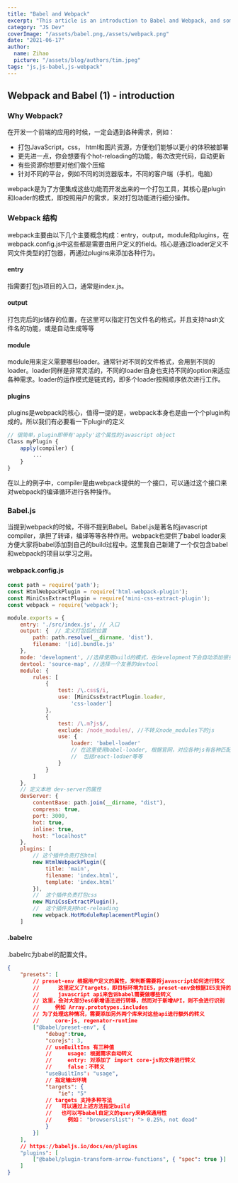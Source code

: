 ```yaml
---
title: "Babel and Webpack"
excerpt: "This article is an introduction to Babel and Webpack, and some code reading on their behavior."
category: "JS Dev"
coverImage: "/assets/babel.png,/assets/webpack.png"
date: "2021-06-17"
author:
  name: Zihao
  picture: "/assets/blog/authors/tim.jpeg"
tags: "js,js-babel,js-webpack"
---
```


## Webpack and Babel (1) - introduction

### Why Webpack?

在开发一个前端的应用的时候，一定会遇到各种需求，例如：

- 打包JavaScript，css， html和图片资源，方便他们能够以更小的体积被部署
- 更先进一点，你会想要有个hot-reloading的功能，每次改完代码，自动更新
- 有些资源你想要对他们做个压缩
- 针对不同的平台，例如不同的浏览器版本，不同的客户端（手机，电脑）

webpack是为了方便集成这些功能而开发出来的一个打包工具，其核心是plugin和loader的模式，即按照用户的需求，来对打包功能进行细分操作。

### Webpack 结构

webpack主要由以下几个主要概念构成：entry，output，module和plugins，在webpack.config.js中这些都是需要由用户定义的field。核心是通过loader定义不同文件类型的打包器，再通过plugins来添加各种行为。

#### entry

指需要打包js项目的入口，通常是index.js。

#### output

打包完后的js储存的位置，在这里可以指定打包文件名的格式，并且支持hash文件名的功能，或是自动生成等等

#### module

module用来定义需要哪些loader。通常针对不同的文件格式，会用到不同的loader。loader同样是非常灵活的，不同的loader自身也支持不同的option来适应各种需求。loader的运作模式是链式的，即多个loader按照顺序依次进行工作。

#### plugins

plugins是webpack的核心，值得一提的是，webpack本身也是由一个个plugin构成的。所以我们有必要看一下plugin的定义

```javascript
// 很简单，plugin即带有'apply'这个属性的javascript object
Class myPlugin {
    apply(compiler) {
        ...
    }
}
```

在以上的例子中，compiler是由webpack提供的一个接口，可以通过这个接口来对webpack的编译循环进行各种操作。

### Babel.js

当提到webpack的时候，不得不提到Babel。Babel.js是著名的javascript compiler，承担了转译，编译等等各种作用。webpack也提供了babel loader来方便大家将babel添加到自己的build过程中。这里我自己新建了一个仅包含babel和webpack的项目以学习之用。

#### webpack.config.js

```javascript
const path = require('path');
const HtmlWebpackPlugin = require('html-webpack-plugin');
const MiniCssExtractPlugin = require('mini-css-extract-plugin');
const webpack = require('webpack');

module.exports = {
    entry: './src/index.js', // 入口
    output: {  // 定义打包后的位置
        path: path.resolve(__dirname, 'dist'),   
        filename: '[id].bundle.js'
    },
    mode: 'development', //选择使用build的模式，在development下会自动添加很多注释，并且不会修改命名
    devtool: 'source-map', //选择一个友善的devtool
    module: {
        rules: [
            {
                test: /\.css$/i,
                use: [MiniCssExtractPlugin.loader,
                    'css-loader']
            },
            {
                test: /\.m?js$/,
                exclude: /node_modules/, //不转义node_modules下的js
                use: {
                    loader: 'babel-loader' 
                    // 在这里使用babel-loader, 根据官网，对应各种js有各种匹配的loader，
                    //  包括react-lodaer等等
                }
            }
        ]
    },
    // 定义本地 dev-server的属性
    devServer: {
        contentBase: path.join(__dirname, "dist"),
        compress: true,
        port: 3000,
        hot: true, 
        inline: true,
        host: "localhost" 
    },
    plugins: [
        // 这个插件负责打包html
        new HtmlWebpackPlugin({
            title: 'main', 
            filename: 'index.html', 
            template: 'index.html' 
        }),
        //  这个插件负责打包css
        new MiniCssExtractPlugin(),
        //  这个插件支持hot-reloading
        new webpack.HotModuleReplacementPlugin()
    ]
```

#### .babelrc

.babelrc为babel的配置文件。

```json
{
	"presets": [
        // preset-env 根据用户定义的属性，来判断需要将javascript如何进行转义
        //      这里定义了targets，即目标环境为IE5，preset-env会根据IE5支持的
        //      javascript api来告诉babel需要做哪些转义
        // 这里，会对大部分es6新增语法进行转移，然而对于新增API，则不会进行识别
        //     例如 Array.prototypes.includes
        // 为了处理这种情况，需要添加另外两个库来对这些api进行额外的转义
        //     core-js, regenator-runtime
		["@babel/preset-env", {
            "debug":true,
            "corejs": 3,
            // useBuiltIns 有三种值
            //     usage: 根据需求自动转义
            //     entry: 对添加了 import core-js的文件进行转义
            //     false：不转义
            "useBuiltIns": "usage",
            // 指定输出环境
            "targets": {
                "ie": "5"
            // targets 支持多种写法
            //   可以通过上述方法指定build
            //   也可以写babel自定义的query来确保通用性
            //     例如： "browserslist": "> 0.25%, not dead"
            }
		}]
    ],
    // https://babeljs.io/docs/en/plugins
    "plugins": [
        ["@babel/plugin-transform-arrow-functions", { "spec": true }]
    ]
}
```

